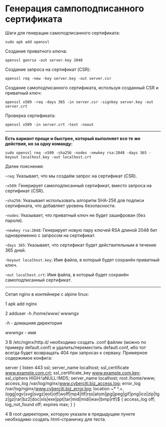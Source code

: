 # Генерация сампоподписанного сертификата 

Шаги для генерации самоподписанного сертификата:
```
sudo apk add openssl
```
Создание приватного ключа:
```
openssl genrsa -out server.key 2048
```
Создание запроса на сертификат (CSR):
```
openssl req -new -key server.key -out server.csr
```
Создание самоподписанного сертификата, используя созданный CSR и приватный ключ:
```
openssl x509 -req -days 365 -in server.csr -signkey server.key -out server.crt
```
Проверка сертификата:
```
openssl x509 -in server.crt -text -noout
```
---
**Есть вариант проще и быстрее, который выполняет все те же действия, но за одну команду:**
```
sudo openssl req -x509 -sha256 -nodes -newkey rsa:2048 -days 365 -keyout localhost.key -out localhost.crt
```
Далее пояснения:

-`req`: Указывает, что мы создаём запрос на сертификат (CSR).

-`x509`: Генерирует самоподписанный сертификат, вместо запроса на сертификат (CSR).

-`sha256`: Указывает использовать алгоритм SHA-256 для подписи сертификата, что добавляет уровень безопасности.

-`nodes`: Указывает, что приватный ключ не будет зашифрован (без пароля).

-`newkey rsa:2048`: Генерирует новую пару ключей RSA длиной 2048 бит одновременно с запросом на сертификат.

-`days 365`: Указывает, что сертификат будет действительным в течение 365 дней.

-`keyout localhost.key`: Имя файла, в который будет сохранён приватный ключ.

-`out localhost.crt`: Имя файла, в который будет сохранён самоподписанный сертификат.

---
Сетап nginx в контейнере с alpine linux:

1 apk add nginx

2 adduser -h /home/www/ wwwngx 

*-h* - домашняя директория

*wwwngx* - имя

3 В /etc/nginx/http.d/ необходимо создать .conf файлик (можно по примеру default.conf) и удалить/переместить default.conf, ибо тот всегда будет возвращать 404 при запросах к серваку.
Примерное содержимое конфига:

server {
        listen              443 ssl;
        server_name         localhost;
        ssl_certificate     www.example.com.crt;
        ssl_certificate_key www.example.com.key;
        ssl_ciphers         HIGH:!aNULL:!MD5;
        server_name localhost;
        root    /home/www;
        access_log  /var/log/nginx/www.cyberciti.biz_access.log;
        error_log   /var/log/nginx/www.cyberciti.biz_error.log;
        location ~* ^.+\.(ogg|ogv|svg|svgz|eot|otf|woff|mp4|ttf|rss|atom|jpg|jpeg|gif|png|ico|zip|tgz|gz|rar|bz2|doc|xls|exe|ppt|tar|mid|midi|wav|bmp|rtf)$ {
        access_log off; log_not_found off; expires max;
     }
}

4 В root-директории, которую указали в предыдущем пункте необходимо создать html-страничку для теста.

